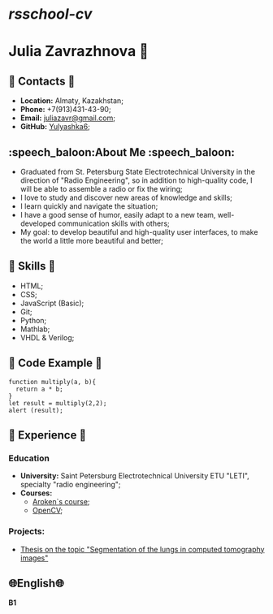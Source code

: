 # ***rsschool-cv***

# **Julia Zavrazhnova** :space_invader: 

## :bell: **Contacts** :bell:
- **Location:** Almaty, Kazakhstan;
- **Phone:** +7(913)431-43-90;
- **Email:** juliazavr@gmail.com;
- **GitHub:** [Yulyashka6](https://github.com/Yulyashka6);

## :speech_baloon:**About Me** :speech_baloon:
- Graduated from St. Petersburg State Electrotechnical University in the direction of "Radio Engineering", so in addition to high-quality code, I will be able to assemble a radio or fix the wiring;
- I love to study and discover new areas of knowledge and skills;
- I learn quickly and navigate the situation;
- I have a good sense of humor, easily adapt to a new team, well-developed communication skills with others;
- My goal: to develop beautiful and high-quality user interfaces, to make the world a little more beautiful and better;

## :muscle: **Skills** :muscle:
- HTML;
- CSS;
- JavaScript (Basic);
- Git;
- Python;
- Mathlab;
- VHDL & Verilog;

## :brain: **Code Example** :brain:
```
function multiply(a, b){
  return a * b;
}
let result = multiply(2,2);
alert (result);
```

## :footprints: **Experience** :footprints:
### **Education**
- **University:** Saint Petersburg Electrotechnical University ETU "LETI", specialty "radio engineering";
- **Courses:**
  - [Aroken`s course](https://www.youtube.com/watch?v=UIKyAKC0ab8&list=PLNaJj8xMY1XQgYzVhLEFD4WSKqEhj4Sx1);
  - [OpenCV](https://opencv.org/university/free-opencv-course/);
### **Projects**:
- [Thesis on the topic "Segmentation of the lungs in computed tomography images"](https://github.com/Yulyashka6/Segmentation-lung-)

## :globe_with_meridians:**English**:globe_with_meridians:
**B1**






